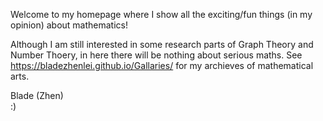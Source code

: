 Welcome to my homepage where I show all the exciting/fun things (in my opinion) about mathematics!

Although I am still interested in some research parts of Graph Theory and Number Thoery, in here there will be nothing about serious maths.
See
https://bladezhenlei.github.io/Gallaries/
for my archieves of mathematical arts.

Blade (Zhen) <br/>
:)
